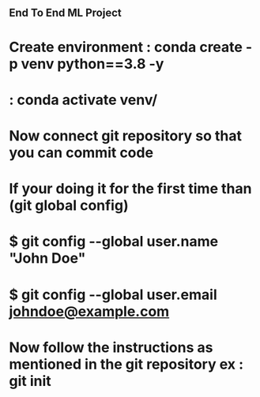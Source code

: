 ## End To End ML Project ##
# Create environment : conda create -p venv python==3.8 -y
#                    : conda activate venv/
# Now connect git repository so that you can commit code
# If your doing it for the first time than (git global config) 
# $ git config --global user.name "John Doe"
# $ git config --global user.email johndoe@example.com

# Now follow the instructions as mentioned in the git repository ex : git init
